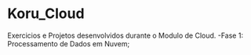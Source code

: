 # Koru_Cloud
Exercicios e Projetos desenvolvidos durante o Modulo de Cloud.
-Fase 1: Processamento de Dados em Nuvem;
